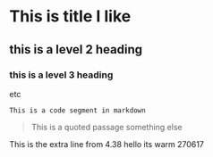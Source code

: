# This is title I like

## this is a level 2 heading

### this is a level 3 heading

etc

```
This is a code segment in markdown
```

> This is a quoted passage
> something else

This is the extra line from 4.38
hello its warm
270617
